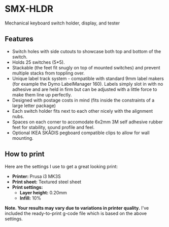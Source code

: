 # SMX-HLDR
Mechanical keyboard switch holder, display, and tester

## Features
- Switch holes with side cutouts to showcase both top and bottom of the switch.
- Holds 25 switches (5*5).
- Stackable (the feet fit snugly on top of mounted switches) and prevent multiple stacks from toppling over.
- Unique label track system - compatible with standard 9mm label makers (for example the Dymo LabelManager 160). Labels simply slot in with no adhesive and are held in firm but can be adjusted with a little force to make them line up perfectly.
- Designed with postage costs in mind (fits inside the constraints of a large letter package)
- Each switch holder fits next to each other nicely with the alignment nubs.
- Spaces on each corner to accomodate 6x2mm 3M self adhesive rubber feet for stability, sound profile and feel.
- Optional IKEA SKÅDIS pegboard compatible clips to allow for wall mounting.

## How to print
Here are the settings I use to get a great looking print:
- **Printer:** Prusa i3 MK3S
- **Print sheet:** Textured steel sheet
- **Print settings:**
  - **Layer height:** 0.20mm
  - **Infill:** 10%

**Note. Your results may vary due to variations in printer quality.**
I've included the ready-to-print g-code file which is based on the above settings.

